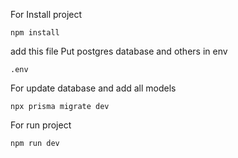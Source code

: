 For Install project
```
npm install 
```
add this file Put postgres database and others in env
```
.env
```

For update database and add all models 
```
npx prisma migrate dev
```

For run project 
```
npm run dev
```

